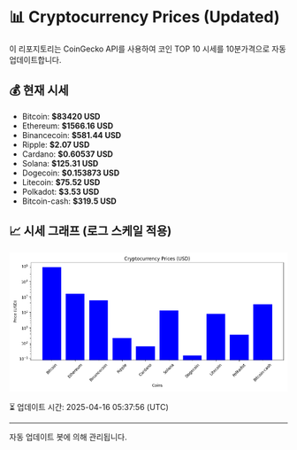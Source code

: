 
# 📊 Cryptocurrency Prices (Updated)

이 리포지토리는 CoinGecko API를 사용하여 코인 TOP 10 시세를 10분가격으로 자동 업데이트합니다.

## 💰 현재 시세
- Bitcoin: **$83420 USD**
- Ethereum: **$1566.16 USD**
- Binancecoin: **$581.44 USD**
- Ripple: **$2.07 USD**
- Cardano: **$0.60537 USD**
- Solana: **$125.31 USD**
- Dogecoin: **$0.153873 USD**
- Litecoin: **$75.52 USD**
- Polkadot: **$3.53 USD**
- Bitcoin-cash: **$319.5 USD**

## 📈 시세 그래프 (로그 스케일 적용)
![Crypto Prices](crypto_prices.png)

⏳ 업데이트 시간: 2025-04-16 05:37:56 (UTC)

---
자동 업데이트 봇에 의해 관리됩니다.
